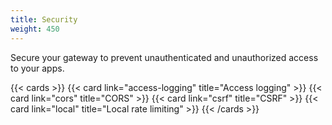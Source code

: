 ```yaml
---
title: Security
weight: 450 
---
```


Secure your gateway to prevent unauthenticated and unauthorized access to your apps. 

{{< cards >}}
  {{< card link="access-logging" title="Access logging" >}}
  {{< card link="cors" title="CORS" >}}
  {{< card link="csrf" title="CSRF" >}}
  {{< card link="local" title="Local rate limiting" >}}
{{< /cards >}}